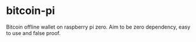 # bitcoin-pi
Bitcoin offline wallet on raspberry pi zero. Aim to be zero dependency, easy to use and false proof.
